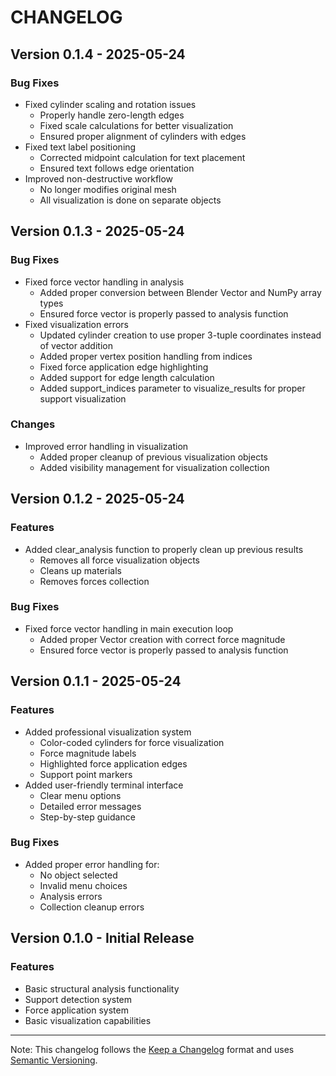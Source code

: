 # CHANGELOG

## Version 0.1.4 - 2025-05-24
### Bug Fixes
- Fixed cylinder scaling and rotation issues
  - Properly handle zero-length edges
  - Fixed scale calculations for better visualization
  - Ensured proper alignment of cylinders with edges
- Fixed text label positioning
  - Corrected midpoint calculation for text placement
  - Ensured text follows edge orientation
- Improved non-destructive workflow
  - No longer modifies original mesh
  - All visualization is done on separate objects

## Version 0.1.3 - 2025-05-24
### Bug Fixes
- Fixed force vector handling in analysis
  - Added proper conversion between Blender Vector and NumPy array types
  - Ensured force vector is properly passed to analysis function
- Fixed visualization errors
  - Updated cylinder creation to use proper 3-tuple coordinates instead of vector addition
  - Added proper vertex position handling from indices
  - Fixed force application edge highlighting
  - Added support for edge length calculation
  - Added support_indices parameter to visualize_results for proper support visualization

### Changes
- Improved error handling in visualization
  - Added proper cleanup of previous visualization objects
  - Added visibility management for visualization collection

## Version 0.1.2 - 2025-05-24
### Features
- Added clear_analysis function to properly clean up previous results
  - Removes all force visualization objects
  - Cleans up materials
  - Removes forces collection

### Bug Fixes
- Fixed force vector handling in main execution loop
  - Added proper Vector creation with correct force magnitude
  - Ensured force vector is properly passed to analysis function

## Version 0.1.1 - 2025-05-24
### Features
- Added professional visualization system
  - Color-coded cylinders for force visualization
  - Force magnitude labels
  - Highlighted force application edges
  - Support point markers
- Added user-friendly terminal interface
  - Clear menu options
  - Detailed error messages
  - Step-by-step guidance

### Bug Fixes
- Added proper error handling for:
  - No object selected
  - Invalid menu choices
  - Analysis errors
  - Collection cleanup errors

## Version 0.1.0 - Initial Release
### Features
- Basic structural analysis functionality
- Support detection system
- Force application system
- Basic visualization capabilities

---

Note: This changelog follows the [Keep a Changelog](https://keepachangelog.com/) format and uses [Semantic Versioning](https://semver.org/).
